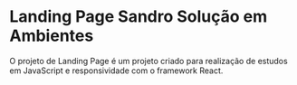 # Landing Page Sandro Solução em Ambientes

O projeto de Landing Page é um projeto criado para realização de estudos em JavaScript e responsividade com o framework React.


